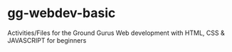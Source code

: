 # gg-webdev-basic
Activities/Files for the Ground Gurus Web development with HTML, CSS &amp; JAVASCRIPT for beginners

